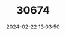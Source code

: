 ---
title: "30674"
category: "Cymbopetalum mayanum"
draft: false
date: 2024-02-22 13:03:50
languages:
  Spanish; Castilian: ["Banana", "Chikinte", "Guanabano", "Guinellito", "Guineo", "Gunchuch", "Huevo de Toro", "Mataboni", "Mata Boni", "Muk", "Naguate", "Sufricaya", "Tulmax", "Anona de Montaña"]
---